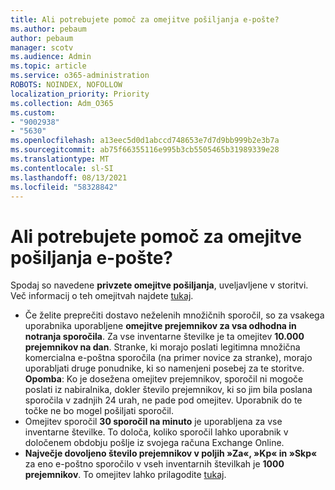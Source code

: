 ```yaml
---
title: Ali potrebujete pomoč za omejitve pošiljanja e-pošte?
ms.author: pebaum
author: pebaum
manager: scotv
ms.audience: Admin
ms.topic: article
ms.service: o365-administration
ROBOTS: NOINDEX, NOFOLLOW
localization_priority: Priority
ms.collection: Adm_O365
ms.custom:
- "9002938"
- "5630"
ms.openlocfilehash: a13eec5d0d1abccd748653e7d7d9bb999b2e3b7a
ms.sourcegitcommit: ab75f66355116e995b3cb5505465b31989339e28
ms.translationtype: MT
ms.contentlocale: sl-SI
ms.lasthandoff: 08/13/2021
ms.locfileid: "58328842"
---
```

# <a name="need-help-with-email-sending-limits"></a>Ali potrebujete pomoč za omejitve pošiljanja e-pošte?

Spodaj so navedene **privzete omejitve pošiljanja**, uveljavljene v storitvi. Več informacij o teh omejitvah najdete [tukaj](https://docs.microsoft.com/office365/servicedescriptions/exchange-online-service-description/exchange-online-limits#receiving-and-sending-limits).

- Če želite preprečiti dostavo neželenih množičnih sporočil, so za vsakega uporabnika uporabljene **omejitve prejemnikov za vsa odhodna in notranja sporočila**. Za vse inventarne številke je ta omejitev **10.000 prejemnikov na dan**.  Stranke, ki morajo poslati legitimna množična komercialna e-poštna sporočila (na primer novice za stranke), morajo uporabljati druge ponudnike, ki so namenjeni posebej za te storitve.
    **Opomba**: Ko je dosežena omejitev prejemnikov, sporočil ni mogoče poslati iz nabiralnika, dokler število prejemnikov, ki so jim bila poslana sporočila v zadnjih 24 urah, ne pade pod omejitev. Uporabnik do te točke ne bo mogel pošiljati sporočil.
- Omejitev sporočil **30 sporočil na minuto** je uporabljena za vse inventarne številke. To določa, koliko sporočil lahko uporabnik v določenem obdobju pošlje iz svojega računa Exchange Online.
- **Največje dovoljeno število prejemnikov v poljih »Za«, »Kp« in »Skp«** za eno e-poštno sporočilo v vseh inventarnih številkah je **1000 prejemnikov**. To omejitev lahko prilagodite [tukaj](https://techcommunity.microsoft.com/t5/exchange-team-blog/customizable-recipient-limits-in-office-365/ba-p/1183228).
